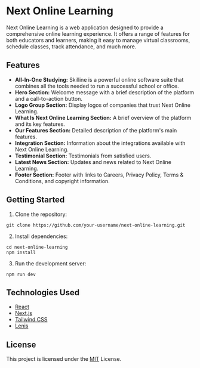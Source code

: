 
# Next Online Learning

Next Online Learning is a web application designed to provide a comprehensive online learning experience. It offers a range of features for both educators and learners, making it easy to manage virtual classrooms, schedule classes, track attendance, and much more.

## Features

- **All-In-One Studying:** Skilline is a powerful online software suite that combines all the tools needed to run a successful school or office.
- **Hero Section:** Welcome message with a brief description of the platform and a call-to-action button.
- **Logo Group Section:** Display logos of companies that trust Next Online Learning.
- **What Is Next Online Learning Section:** A brief overview of the platform and its key features.
- **Our Features Section:** Detailed description of the platform's main features.
- **Integration Section:** Information about the integrations available with Next Online Learning.
- **Testimonial Section:** Testimonials from satisfied users.
- **Latest News Section:** Updates and news related to Next Online Learning.
- **Footer Section:** Footer with links to Careers, Privacy Policy, Terms & Conditions, and copyright information.

## Getting Started

1. Clone the repository:

```
git clone https://github.com/your-username/next-online-learning.git
```

2. Install dependencies:

```
cd next-online-learning
npm install
```

3. Run the development server:

```
npm run dev
```

## Technologies Used

- [React](https://reactjs.org/)
- [Next.js](https://nextjs.org/)
- [Tailwind CSS](https://tailwindcss.com/)
- [Lenis](https://studiofreight.github.io/lenis/docs/getting-started)

## License

This project is licensed under the [MIT](https://choosealicense.com/licenses/mit/) License.
```

